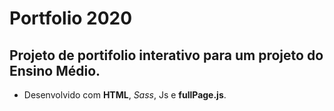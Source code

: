 # Portfolio 2020

## Projeto de portifolio interativo para um projeto do Ensino Médio.

- Desenvolvido com **HTML**, *Sass*, Js e **fullPage.js**.
